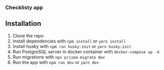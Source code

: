 ### Checklisty app

## Installation

1. Clone the repo
2. Install dependencies with `npm install` or `yarn install`
3. Install husky with `npm run husky:init` or `yarn husky:init`
4. Run PostgreSQL server in docker container with `docker-compose up -d`
5. Run migrations with `npx prisma migrate dev`
6. Run the app with `npm run dev` or `yarn dev`
